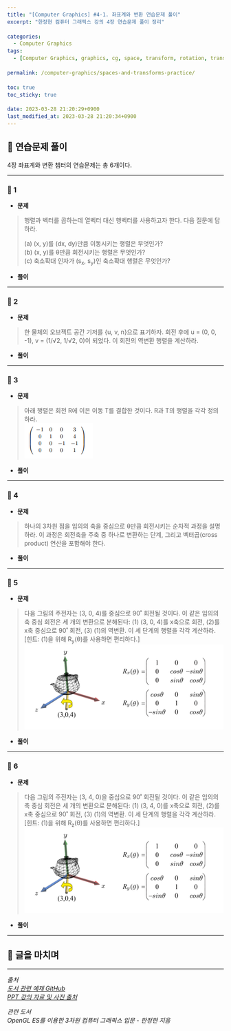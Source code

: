 ```yaml
---
title: "[Computer Graphics] #4-1. 좌표계와 변환 연습문제 풀이"
excerpt: "한정현 컴퓨터 그래픽스 강의 4장 연습문제 풀이 정리"

categories:
  - Computer Graphics
tags:
  - [Computer Graphics, graphics, cg, space, transform, rotation, translate, scaling, affine, practice]

permalink: /computer-graphics/spaces-and-transforms-practice/

toc: true
toc_sticky: true

date: 2023-03-28 21:20:29+0900
last_modified_at: 2023-03-28 21:20:34+0900
---
```


## 👻 연습문제 풀이
4장 좌표계와 변환 챕터의 연습문제는 총 6개이다.

***

### 🌱 1
- **문제**

> 행렬과 벡터를 곱하는데 열벡터 대신 행벡터를 사용하고자 한다. 다음 질문에 답하라.
>
> (a) (x, y)를 (dx, dy)만큼 이동시키는 행렬은 무엇인가?   
(b) (x, y)를 θ만큼 회전시키는 행렬은 무엇인가?   
(c) 축소확대 인자가 (s<sub>x</sub>, s<sub>y</sub>)인 축소확대 행렬은 무엇인가?

- **풀이**

***

### 🌱 2
- **문제**

> 한 물체의 오브젝트 공간 기저를 {u, v, n}으로 표기하자. 회전 후에 u = (0, 0, -1), v = (1/√2, 1/√2, 0)이 되었다. 이 회전의 역변환 행렬을 계산하라.

- **풀이**

***

### 🌱 3
- **문제**

> 아래 행렬은 회전 R에 이은 이동 T를 결합한 것이다. R과 T의 행렬을 각각 정의하라.   
![Alt Text](/assets/images/posts_img/basics/computer-graphics/spaces-and-transforms-practice/3-img.PNG)   

- **풀이**

***

### 🌱 4
- **문제**

> 하나의 3차원 점을 임의의 축을 중심으로 θ만큼 회전시키는 순차적 과정을 설명하라. 이 과정은 회전축을 주축 중 하나로 변환하는 단계, 그리고 벡터곱(cross product) 연산을 포함해야 한다.

- **풀이**

***

### 🌱 5
- **문제**

> 다음 그림의 주전자는 (3, 0, 4)를 중심으로 90˚ 회전될 것이다. 이 같은 임의의 축 중심 회전은 세 개의 변환으로 분해된다: (1) (3, 0, 4)를 x축으로 회전, (2)를 x축 중심으로 90˚ 회전, (3) (1)의 역변환. 이 세 단계의 행렬을 각각 계산하라. [힌트: (1)을 위해 R<sub>y</sub>(θ)를 사용하면 편리하다.]   
![Alt Text](/assets/images/posts_img/basics/computer-graphics/spaces-and-transforms-practice/5-img.PNG)   

- **풀이**

***

### 🌱 6
- **문제**

> 다음 그림의 주전자는 (3, 4, 0)을 중심으로 90˚ 회전될 것이다. 이 같은 임의의 축 중심 회전은 세 개의 변환으로 분해된다: (1) (3, 4, 0)를 x축으로 회전, (2)를 x축 중심으로 90˚ 회전, (3) (1)의 역변환. 이 세 단계의 행렬을 각각 계산하라. [힌트: (1)을 위해 R<sub>z</sub>(θ)를 사용하면 편리하다.]   
![Alt Text](/assets/images/posts_img/basics/computer-graphics/spaces-and-transforms-practice/5-img.PNG)   

- **풀이**

***

## 👻 글을 마치며


***

_출처_   
_[도서 관련 예제 GitHub](https://github.com/medialab-ku/openGLESbook)_   
_[PPT 강의 자료 및 사진 출처](https://media.korea.ac.kr/books/)_

_관련 도서_   
_OpenGL ES를 이용한 3차원 컴퓨터 그래픽스 입문 - 한정현 지음_   